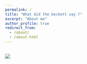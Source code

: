 ```yaml
---
permalink: /
title: "What did the beckett say ?"
excerpt: "About me"
author_profile: true
redirect_from: 
  - /about/
  - /about.html
---
```


<br/><img src='/images/site-logo.png'>
